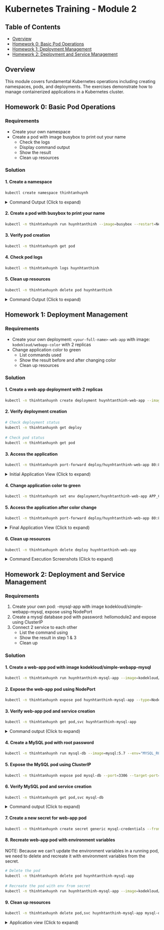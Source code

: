# Kubernetes Training - Module 2

## Table of Contents
- [Overview](#overview)
- [Homework 0: Basic Pod Operations](#homework-0-basic-pod-operations)
- [Homework 1: Deployment Management](#homework-1-deployment-management)
- [Homework 2: Deployment and Service Management](#homework-2-deployment-and-service-management)

## Overview
This module covers fundamental Kubernetes operations including creating namespaces, pods, and deployments. The exercises demonstrate how to manage containerized applications in a Kubernetes cluster.

## Homework 0: Basic Pod Operations

### Requirements
- Create your own namespace
- Create a pod with image busybox to print out your name
  - Check the logs
  - Display command output
  - Show the result
  - Clean up resources

### Solution

#### 1. Create a namespace
```bash
kubectl create namespace thinhtanhuynh
```

<details>
  <summary>Command Output (Click to expand)</summary>
  
  ![Creating namespace](./images/hw-0-create-namespace.png)
</details>

#### 2. Create a pod with busybox to print your name
```bash
kubectl -n thinhtanhuynh run huynhtanthinh --image=busybox --restart=Never -- echo "Huynh Tan Thinh"
```

#### 3. Verify pod creation
```bash
kubectl -n thinhtanhuynh get pod
```

#### 4. Check pod logs
```bash
kubectl -n thinhtanhuynh logs huynhtanthinh
```

#### 5. Clean up resources
```bash
kubectl -n thinhtanhuynh delete pod huynhtanthinh
```

<details>
  <summary>Command Output (Click to expand)</summary>
  
  ![Pod operations](./images/hw-0-create-pod-busy-box.png)
</details>

## Homework 1: Deployment Management

### Requirements
- Create your own deployment: `<your-full-name>-web-app` with image: `kodekloud/webapp-color` with 2 replicas
- Change application color to green
  - List commands used
  - Show the result before and after changing color
  - Clean up resources

### Solution

#### 1. Create a web app deployment with 2 replicas
```bash
kubectl -n thinhtanhuynh create deployment huynhtanthinh-web-app --image=kodekloud/webapp-color --replicas=2
```

#### 2. Verify deployment creation
```bash
# Check deployment status
kubectl -n thinhtanhuynh get deploy

# Check pod status
kubectl -n thinhtanhuynh get pod
```

#### 3. Access the application
```bash
kubectl -n thinhtanhuynh port-forward deploy/huynhtanthinh-web-app 80:8080
```

<details>
  <summary>Initial Application View (Click to expand)</summary>
  
  ![Before changing color](./images/hw-1-before.png)
</details>

#### 4. Change application color to green
```bash
kubectl -n thinhtanhuynh set env deployment/huynhtanthinh-web-app APP_COLOR=green
```

#### 5. Access the application after color change
```bash
kubectl -n thinhtanhuynh port-forward deploy/huynhtanthinh-web-app 80:8080
```

<details>
  <summary>Final Application View (Click to expand)</summary>
  
  ![After changing color](./images/hw-1-after.png)
</details>

#### 6. Clean up resources
```bash
kubectl -n thinhtanhuynh delete deploy huynhtanthinh-web-app
```

<details>
  <summary>Command Execution Screenshots (Click to expand)</summary>
  
  ![Create deployment](./images/hw-1-create-deployment.png)
  ![Set environment variable](./images/hw-1-set-env-deployment.png)
  ![Delete deployment](./images/hw-1-delete-deployment.png)
</details>


## Homework 2: Deployment and Service Management

### Requirements
1. Create your own pod: <your-full-name>-mysql-app with image kodekloud/simple-webapp-mysql, expose using NodePort
2. Create a mysql database pod with password: hellomodule2 and expose using ClusterIP
3. Connect 2 service to each other 
    - List the command using
    - Show the result in step 1 & 3
    - Clean up


### Solution

#### 1. Create a web-app pod with image kodekloud/simple-webapp-mysql
```bash
kubectl -n thinhtanhuynh run huynhtanthinh-mysql-app --image=kodekloud/simple-webapp-mysql
```

#### 2. Expose the web-app pod using NodePort
```bash
kubectl -n thinhtanhuynh expose pod huynhtanthinh-mysql-app --type=NodePort --port=8080
```

#### 3. Verify web-app pod and service creation
```bash
kubectl -n thinhtanhuynh get pod,svc huynhtanthinh-mysql-app
```

<details>
  <summary>Command output (Click to expand)</summary>
  
  ![Command output](./images/hw-2-create-web-app.png)
</details>

#### 4. Create a MySQL pod with root password
```bash
kubectl -n thinhtanhuynh run mysql-db --image=mysql:5.7 --env="MYSQL_ROOT_PASSWORD=hellomodule2"
```

#### 5. Expose the MySQL pod using ClusterIP
```bash
kubectl -n thinhtanhuynh expose pod mysql-db --port=3306 --target-port=3306 --type=ClusterIP
```

#### 6. Verify MySQL pod and service creation
```bash
kubectl -n thinhtanhuynh get pod,svc mysql-db
```

<details>
  <summary>Command output (Click to expand)</summary>
  
  ![Command output](./images/hw-2-create-mysql-db.png)
</details>

#### 7. Create a new secret for web-app pod
```bash
kubectl -n thinhtanhuynh create secret generic mysql-credentials --from-literal=DB_Host=mysql-db --from-literal=DB_User=root --from-literal=DB_Password=hellomodule2
```

#### 8. Recreate web-app pod with environment variables
NOTE: Because we can't update the environment variables in a running pod, we need to delete and recreate it with environment variables from the secret.
```bash
# Delete the pod
kubectl -n thinhtanhuynh delete pod huynhtanthinh-mysql-app

# Recreate the pod with env from secret
kubectl -n thinhtanhuynh run huynhtanthinh-mysql-app --image=kodekloud/simple-webapp-mysql --overrides='{"spec":{"containers":[{"name":"huynhtanthinh-mysql-app","image":"kodekloud/simple-webapp-mysql","env":[{"name":"DB_Host","valueFrom":{"secretKeyRef":{"name":"mysql-credentials","key":"DB_Host"}}},{"name":"DB_User","valueFrom":{"secretKeyRef":{"name":"mysql-credentials","key":"DB_User"}}},{"name":"DB_Password","valueFrom":{"secretKeyRef":{"name":"mysql-credentials","key":"DB_Password"}}}]}]}}'
```

#### 9. Clean up resources
```bash
kubectl -n thinhtanhuynh delete pod,svc huynhtanthinh-mysql-app mysql-db
```

<details>
  <summary>Application view (Click to expand)</summary>
  
  ![Application view](./images/hw-2-success.png)
</details>